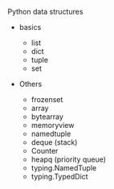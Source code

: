Python data structures

- basics

  - list
  - dict
  - tuple
  - set

- Others

  - frozenset
  - array
  - bytearray
  - memoryview
  - namedtuple
  - deque (stack)
  - Counter
  - heapq (priority queue)
  - typing.NamedTuple
  - typing.TypedDict
